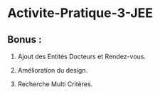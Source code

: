 # Activite-Pratique-3-JEE 

## Bonus :

1. Ajout des Entités Docteurs et Rendez-vous.

2. Amélioration du design.

3. Recherche Multi Critères.




